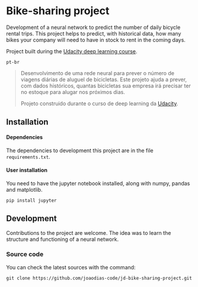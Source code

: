 # Bike-sharing project

Development of a neural network to predict the number of daily bicycle rental trips. This project helps to predict, with historical data, how many bikes your company will need to have in stock to rent in the coming days.

Project built during the [Udacity deep learning course](https://www.udacity.com/course/deep-learning-nanodegree--nd101).

`pt-br`

> Desenvolvimento de uma rede neural para prever o número de viagens diárias de aluguel de bicicletas. Este projeto ajuda a prever, com dados históricos, quantas bicicletas sua empresa irá precisar ter no estoque para alugar nos próximos dias.
>
> Projeto construido durante o curso de deep learning da [Udacity](https://www.udacity.com/course/deep-learning-nanodegree--nd101).

## Installation

#### Dependencies
The dependencies to development this project are in  the file `requirements.txt`.

#### User installation
You need to have the jupyter notebook installed, along with numpy, pandas and matplotlib.

    pip install jupyter

## Development
Contributions to the project are welcome. The idea was to learn the structure and functioning of a neural network.

### Source code
You can check the latest sources with the command:

    git clone https://github.com/joaodias-code/jd-bike-sharing-project.git
